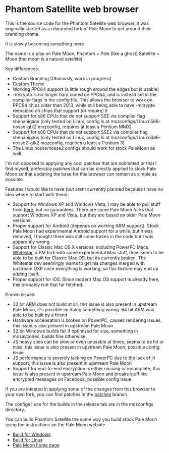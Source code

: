 # Phantom Satellite web browser

This is the source code for the Phantom Satellite web browser, it was originally started as a rebranded fork of Pale Moon to get around their branding drama.

It is slowly becoming something more

The name is a play on Pale Moon, Phantom = Pale (like a ghost) Satellite = Moon (the moon is a natural satellite)

Key differences:
* Custom Branding (Obviously, work in progress)
* [Custom Theme](https://github.com/DCFUKSURMOM/cyanmoon)
* Working PPC64 support (a little rough around the edges but is usable)
* -mcrypto is no longer hard coded on PPC64, and is instead set in the compiler flags in the config file. This allows the browser to work on PPC64 chips older than 2013, while still being able to have -mcrypto reenabled on chips that support (or require) it
* Support for x86 CPUs that do not support SSE via compiler flag shenanigans (only tested on Linux, config is at mozconfigs/Linux/i586-nosse-gtk2.mozconfig, requires at least a Pentium MMX)
* Support for x86 CPUs that do not support SSE2 via compiler flag shenanigans (only tested on Linux, config is at mozconfigs/Linux/i686-nosse2-gtk2.mozconfig, requires a least a Pentium 3)
* The Linux nosse/nosse2 configs should work for stock PaleMoon as well.

I'm not opposed to applying any cool patches that are submitted or that I find myself, preferably patches that can be directly applied to stock Pale Moon so that updating the base for this browser can remain as simple as possible.

Features I would like to have (but arent currently planned because I have no idea where to start with them):
* Support for Windows XP and Windows Vista, I may be able to pull stuff from [here](https://github.com/roytam1/UXP), but no guarantees.
There are some Pale Moon forks that support Windows XP and Vista, but they are based on older Pale Moon versions.
* Proper support for Android (depends on working ARM support).
Stock Pale Moon had experimental Android support for a while, but it was removed, I thought there was still some traces in the code but I was apparently wrong.
* Support for Classic Mac OS X versions, including PowerPC Macs.
[Whitestar](https://github.com/dbsoft/White-Star), a PM fork with some experimental Mac stuff, does seem to be able to be built for Classic Mac OS, but its currently [broken](https://github.com/dbsoft/White-Star/issues/2).
The Whitestar dev seemingly wants to get his changes merged with upstream UXP once everything is working, so this feature may end up adding itself...
* Proper support for iOS.
Since modern Mac OS support is already here, this probably isnt that far fetched.

Known issues:
* 32 bit ARM does not build at all, this issue is also present in upstream Pale Moon, it's possible im doing something wrong. 64 bit ARM was able to be built by a friend
* Hardware acceleration is broken on PowerPC, causes rendering issues, this issue is also present in upstream Pale Moon
* 32 bit Windows builds fail if optimized for size, something in mozavcodec, builds fine otherwise
* JS heavy sites can be slow or even unusable at times, seems to be hit or miss, this issue is also present in upstream Pale Moon, possible config issue
* JS performance is severely lacking on PowerPC due to the lack of jit support, this issue is also present in upstream Pale Moon
* Support for end-to-end encryption is either missing or incomplete, this issue is also present in upstream Pale Moon and breaks stuff like encrypted messages on Facebook, possible config issue

If you are intested in applying some of the changes from this browser to your own fork, you can find patches in the [patches](https://github.com/DCFUKSURMOM/Phantom-Satellite/tree/patches) branch

The configs I use for the builds in the release tab are in the mozconfigs directory.

You can build Phantom Satellite the same way you build stock Pale Moon using the instructions on the Pale Moon website

* [Build for Windows](https://developer.palemoon.org/build/windows/)
* [Build for Linux](https://developer.palemoon.org/build/linux/)
* [Pale Moon home page](http://www.palemoon.org/)
